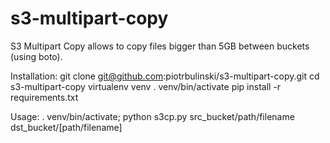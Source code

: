 s3-multipart-copy
=================

S3 Multipart Copy allows to copy files bigger than 5GB between buckets (using boto).

Installation:
    git clone git@github.com:piotrbulinski/s3-multipart-copy.git
    cd s3-multipart-copy
    virtualenv venv
    . venv/bin/activate
    pip install -r requirements.txt

Usage:
    . venv/bin/activate; python s3cp.py src_bucket/path/filename dst_bucket/[path/filename]
